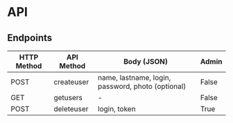 # API

## Endpoints

HTTP Method | API Method | Body (JSON) | Admin
---|---|---|---
POST | createuser | name, lastname, login, password, photo (optional) | False
GET | getusers | - | False
POST | deleteuser | login, token | True